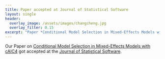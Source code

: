 ```yaml
---
title: Paper accepted at Journal of Statistical Software
layout: single
header:
  overlay_image: /assets/images/changcheng.jpg
  overlay_filter: 0.15
excerpt: "Paper *Conditional Model Selection in Mixed-Effects Models with cAIC4* accepted"
---
```


Our Paper on [Conditional Model Selection in Mixed-Effects Models with cAIC4](https://arxiv.org/abs/1803.05664) got accepted at the [Journal of Statistical Software](https://www.jstatsoft.org/index).
